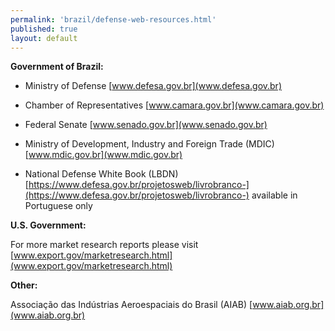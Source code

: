 ```yaml
--- 
permalink: 'brazil/defense-web-resources.html' 
published: true 
layout: default
---
```

**Government of Brazil:**

* Ministry of Defense 
[www.defesa.gov.br](www.defesa.gov.br)

* Chamber of Representatives 
[www.camara.gov.br](www.camara.gov.br)

* Federal Senate 
[www.senado.gov.br](www.senado.gov.br)

* Ministry of Development, Industry and Foreign Trade (MDIC) 
[www.mdic.gov.br](www.mdic.gov.br)

* National Defense White Book (LBDN) 
[https://www.defesa.gov.br/projetosweb/livrobranco-](https://www.defesa.gov.br/projetosweb/livrobranco-) available in Portuguese only

**U.S. Government:**

For more market research reports please visit 
[www.export.gov/marketresearch.html](www.export.gov/marketresearch.html)

**Other:**

Associação das Indústrias Aeroespaciais do Brasil (AIAB) 
[www.aiab.org.br](www.aiab.org.br)
